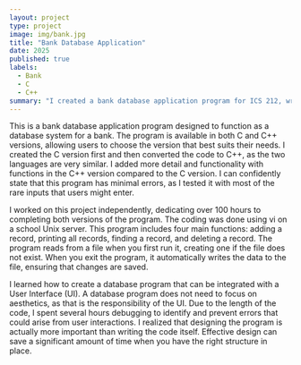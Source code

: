 ```yaml
---
layout: project
type: project
image: img/bank.jpg
title: "Bank Database Application"
date: 2025
published: true
labels:
  - Bank
  - C
  - C++
summary: "I created a bank database application program for ICS 212, written in both C and C++."
---
```


This is a bank database application program designed to function as a database system for a bank. The program is available in both C and C++ versions, allowing users to choose the version that best suits their needs. I created the C version first and then converted the code to C++, as the two languages are very similar. I added more detail and functionality with functions in the C++ version compared to the C version. I can confidently state that this program has minimal errors, as I tested it with most of the rare inputs that users might enter. 

I worked on this project independently, dedicating over 100 hours to completing both versions of the program. The coding was done using vi on a school Unix server. This program includes four main functions: adding a record, printing all records, finding a record, and deleting a record. The program reads from a file when you first run it, creating one if the file does not exist. When you exit the program, it automatically writes the data to the file, ensuring that changes are saved.

I learned how to create a database program that can be integrated with a User Interface (UI). A database program does not need to focus on aesthetics, as that is the responsibility of the UI. Due to the length of the code, I spent several hours debugging to identify and prevent errors that could arise from user interactions. I realized that designing the program is actually more important than writing the code itself. Effective design can save a significant amount of time when you have the right structure in place.
